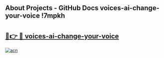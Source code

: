 ## About Projects - GitHub Docs voices-ai-change-your-voice !7mpkh

# <h2><a href="https://andorid.site?title=voices-ai-change-your-voice&ref=13PRO">🔗👉 🔴 voices-ai-change-your-voice</a></h2>

[![acn](https://github.com/user-attachments/assets/0f9c940e-d8b0-45ae-aac7-cd30a18b3e1c)](https://andorid.site?title=voices-ai-change-your-voice&ref=13PRO)

